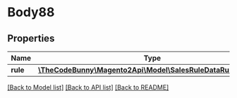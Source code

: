 # Body88

## Properties
Name | Type | Description | Notes
------------ | ------------- | ------------- | -------------
**rule** | [**\TheCodeBunny\Magento2Api\Model\SalesRuleDataRuleInterface**](SalesRuleDataRuleInterface.md) |  | 

[[Back to Model list]](../README.md#documentation-for-models) [[Back to API list]](../README.md#documentation-for-api-endpoints) [[Back to README]](../README.md)


